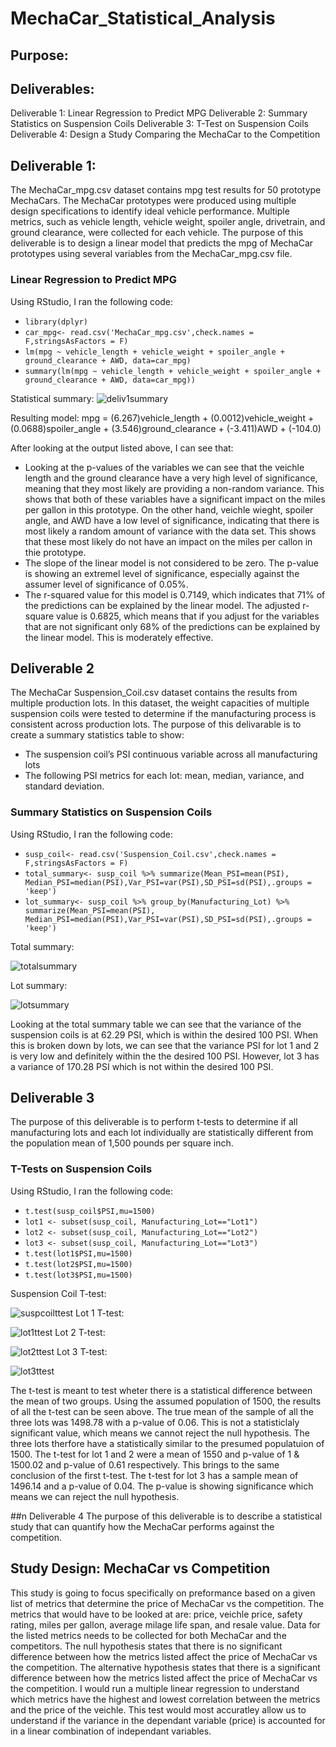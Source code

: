 # MechaCar_Statistical_Analysis

## Purpose:

## Deliverables:
Deliverable 1: Linear Regression to Predict MPG
Deliverable 2: Summary Statistics on Suspension Coils
Deliverable 3: T-Test on Suspension Coils
Deliverable 4: Design a Study Comparing the MechaCar to the Competition


## Deliverable 1:
The MechaCar_mpg.csv dataset contains mpg test results for 50 prototype MechaCars. The MechaCar prototypes were produced using multiple design specifications to identify ideal vehicle performance. Multiple metrics, such as vehicle length, vehicle weight, spoiler angle, drivetrain, and ground clearance, were collected for each vehicle. The purpose of this deliverable is to design a linear model that predicts the mpg of MechaCar prototypes using several variables from the MechaCar_mpg.csv file. 

### Linear Regression to Predict MPG

Using RStudio, I ran the following code: 
- `library(dplyr)`
- `car_mpg<- read.csv('MechaCar_mpg.csv',check.names = F,stringsAsFactors = F)`
- `lm(mpg ~ vehicle_length + vehicle_weight + spoiler_angle + ground_clearance + AWD, data=car_mpg)`
- `summary(lm(mpg ~ vehicle_length + vehicle_weight + spoiler_angle + ground_clearance + AWD, data=car_mpg))`

Statistical summary:
![deliv1summary](https://github.com/andreabassetti/MechaCar_Statistical_Analysis/blob/main/png/deliv1summary.png)

Resulting model: mpg = (6.267)vehicle_length + (0.0012)vehicle_weight + (0.0688)spoiler_angle + (3.546)ground_clearance + (-3.411)AWD + (-104.0)

After looking at the output listed above, I can see that:
- Looking at the p-values of the variables we can see that the veichle length and the ground clearance have a very high level of significance, meaning that they most likely are providing a non-random variance. This shows that both of these variables have a significant impact on the miles per gallon in this prototype. On the other hand, veichle wieght, spoiler angle, and AWD have a low level of significance, indicating that there is most likely a random amount of variance with the data set. This shows that these most likely do not have an impact on the miles per callon in thie prototype. 
- The slope of the linear model is not considered to be zero. The p-value is showing an extremel level of significance, especially against the assumer level of significance of 0.05%. 
- The r-squared value for this model is 0.7149, which indicates that 71% of the predictions can be explained by the linear model. The adjusted r-square value is 0.6825, which means that if you adjust for the variables that are not significant only 68% of the predictions can be explained by the linear model. This is moderately effective.

## Deliverable 2
The MechaCar Suspension_Coil.csv dataset contains the results from multiple production lots. In this dataset, the weight capacities of multiple suspension coils were tested to determine if the manufacturing process is consistent across production lots. The purpose of this delivarable is to create a summary statistics table to show:
- The suspension coil’s PSI continuous variable across all manufacturing lots
- The following PSI metrics for each lot: mean, median, variance, and standard deviation.

### Summary Statistics on Suspension Coils
Using RStudio, I ran the following code: 
- `susp_coil<- read.csv('Suspension_Coil.csv',check.names = F,stringsAsFactors = F)`
- `total_summary<- susp_coil %>% summarize(Mean_PSI=mean(PSI), Median_PSI=median(PSI),Var_PSI=var(PSI),SD_PSI=sd(PSI),.groups = 'keep')`
- `lot_summary<- susp_coil %>% group_by(Manufacturing_Lot) %>% summarize(Mean_PSI=mean(PSI), Median_PSI=median(PSI),Var_PSI=var(PSI),SD_PSI=sd(PSI),.groups = 'keep')`

Total summary:

![totalsummary](https://github.com/andreabassetti/MechaCar_Statistical_Analysis/blob/main/png/totalsummary.png)

Lot summary:

![lotsummary](https://github.com/andreabassetti/MechaCar_Statistical_Analysis/blob/main/png/lotsummary.png)

Looking at the total summary table we can see that the variance of the suspension coils is at 62.29 PSI, which is within the desired 100 PSI. When this is broken down by lots, we can see that the variance PSI for lot 1 and 2 is very low and definitely within the the desired 100 PSI. However, lot 3 has a variance of 170.28 PSI which is not within the desired 100 PSI. 

## Deliverable 3
The purpose of this deliverable is to perform t-tests to determine if all manufacturing lots and each lot individually are statistically different from the population mean of 1,500 pounds per square inch.

### T-Tests on Suspension Coils

Using RStudio, I ran the following code: 
- `t.test(susp_coil$PSI,mu=1500)`
- `lot1 <- subset(susp_coil, Manufacturing_Lot=="Lot1")`
- `lot2 <- subset(susp_coil, Manufacturing_Lot=="Lot2")`
- `lot3 <- subset(susp_coil, Manufacturing_Lot=="Lot3")`
- `t.test(lot1$PSI,mu=1500)`
- `t.test(lot2$PSI,mu=1500)`
- `t.test(lot3$PSI,mu=1500)`

Suspension Coil T-test:

![suspcoilttest](https://github.com/andreabassetti/MechaCar_Statistical_Analysis/blob/main/png/suspsoilttest.png)
Lot 1 T-test:

![lot1ttest](https://github.com/andreabassetti/MechaCar_Statistical_Analysis/blob/main/png/lot1ttest.png)
Lot 2 T-test:

![lot2ttest](https://github.com/andreabassetti/MechaCar_Statistical_Analysis/blob/main/png/lot2ttest.png)
Lot 3 T-test:

![lot3ttest](https://github.com/andreabassetti/MechaCar_Statistical_Analysis/blob/main/png/lot3ttest.png)

The t-test is meant to test wheter there is a statistical difference between the mean of two groups. Using the assumed population of 1500, the results of all the t-test can be seen above. The true mean of the sample of all the three lots was 1498.78 with a p-value of 0.06. This is not a statisticlaly significant value, which means we cannot reject the null hypothesis. The three lots therfore have a statistically similar to the presumed populatuion of 1500. The t-test for lot 1 and 2 were a mean of 1550 and p-value of 1 & 1500.02 and p-value of 0.61 respectively. This brings to the same conclusion of the first t-test. The t-test for lot 3 has a sample mean of 1496.14 and a p-value of 0.04. The p-value is showing significance which means we can reject the null hypothesis. 

##n Deliverable 4
The purpose of this deliverable is to describe a statistical study that can quantify how the MechaCar performs against the competition.
## Study Design: MechaCar vs Competition
This study is going to focus specifically on preformance based on a given list of metrics that determine the price of MechaCar vs the competition. The metrics that would have to be looked at are: price, veichle price, safety rating, miles per gallon, average milage life span, and resale value. Data for the listed metrics needs to be collected for both MechaCar and the competitors. The null hypothesis states that there is no significant difference between how the metrics listed affect the price of MechaCar vs the competition. The alternative hypothesis states that there is a significant difference between how the metrics listed affect the price of MechaCar vs the competition. I would run a multiple linear regression to understand which metrics have the highest and lowest correlation between the metrics and the price of the veichle. This test would most accuratley allow us to understand if the variance in the dependant variable (price) is accounted for in a linear combination of independant variables.


